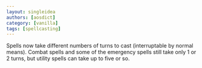```yaml
---
layout: singleidea
authors: [aosdict]
category: [vanilla]
tags: [spellcasting]
---
```

Spells now take different numbers of turns to cast (interruptable by normal means). Combat spells and some of the emergency spells still take only 1 or 2 turns, but utility spells can take up to five or so.
